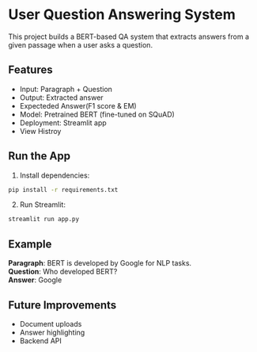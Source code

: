 # User Question Answering System

This project builds a BERT-based QA system that extracts answers from a given passage when a user asks a question.

## Features
- Input: Paragraph + Question
- Output: Extracted answer
- Expecteded Answer(F1 score & EM)
- Model: Pretrained BERT (fine-tuned on SQuAD)
- Deployment: Streamlit app
- View Histroy

## Run the App
1. Install dependencies:
```bash
pip install -r requirements.txt
```

2. Run Streamlit:
```bash
streamlit run app.py
```

## Example
**Paragraph**: BERT is developed by Google for NLP tasks.  
**Question**: Who developed BERT?  
**Answer**: Google

## Future Improvements
- Document uploads
- Answer highlighting
- Backend API
